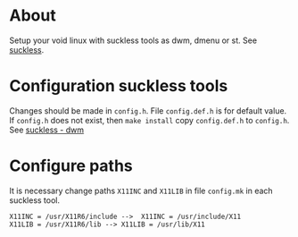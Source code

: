 # About
Setup your void linux with suckless tools as dwm, dmenu or st. See [suckless](https://suckless.org/).

# Configuration suckless tools
Changes should be made in `config.h`. File `config.def.h` is for default value. If `config.h` does not exist, then `make install` copy `config.def.h` to `config.h`. See [suckless - dwm](https://dwm.suckless.org/customisation/)  

# Configure paths
It is necessary change paths `X11INC` and `X11LIB` in file `config.mk` in each suckless tool.  

```
X11INC = /usr/X11R6/include -->  X11INC = /usr/include/X11
X11LIB = /usr/X11R6/lib --> X11LIB = /usr/lib/X11
```

